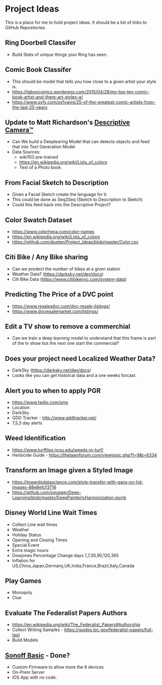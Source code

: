 # Project Ideas
  This is a place for me to hold project ideas. It should be a list of links to GitHub Repositories.

## Ring Doorbell Classifer
  * Build Stats of unique things your Ring has seen.

## Comic Book Classifer
  * This should be model that tells you how close to a given artist your style is. 
  * https://taboocomics.wordpress.com/2015/04/28/my-top-ten-comic-book-artist-and-there-art-styles-q/
  * https://www.syfy.com/syfywire/25-of-the-greatest-comic-artists-from-the-last-25-years

## Update to Matt Richardson's [Descriptive Camera™](http://mattrichardson.com/Descriptive-Camera/)
  * Can We build a Deeplearing Model that can detects objects and feed that into Text Generation Model
  * Data Sources:
      - wiki103 pre-trained
      - https://en.wikipedia.org/wiki/Lists_of_colors
      - Text of a Photo book

## From Facial Sketch to Description
  * Given a Facial Sketch create the language for it.
  * This could be done as Seq2Seq (Sketch to Description to Sketch)
  * Could this feed back into the Descriptive Project?

## Color Swatch Dataset
  * https://www.colorhexa.com/color-names
  * https://en.wikipedia.org/wiki/Lists_of_colors
  * https://github.com/dusten/Project_Ideas/blob/master/Color.csv

## Citi Bike / Any Bike sharing
  * Can we predect the number of bikes at a given station
  * Weather Data? (https://darksky.net/dev/docs)
  * Citi Bike Data (https://www.citibikenyc.com/system-data)

## Predicting The Price of a DVC point
  * https://www.resalesdvc.com/dvc-resale-listings/
  * https://www.dvcresalemarket.com/listings/

## Edit a TV show to remove a commerchial
  * Can we train a deep learning model to understand that this frame is part of the tv show but the next one start the commercial?
  
## Does your project need Localized Weather Data?
  * DarkSky (https://darksky.net/dev/docs)
  * Looks like you can get historcal data and a one weeks forcast.
  
## Alert you to when to apply PGR
  * https://www.twilio.com/sms
  * Location
  * DarkSky
  * GDD Tracker - http://www.gddtracker.net/
  * 7,5,3 day alerts
  
## Weed Identification
  * https://www.turffiles.ncsu.edu/weeds-in-turf/
  * Herbicide Guide - https://thelawnforum.com/viewtopic.php?f=9&t=6334
  
## Transform an Image given a Styled Image
  * https://towardsdatascience.com/style-transfer-with-gans-on-hd-images-88e8efcf3716
  * https://github.com/sgugger/Deep-Learning/blob/master/DeepPainterlyHarmonization.ipynb
  
## Disney World Line Wait Times
  * Collect Line wait times
  * Weather
  * Holiday Status
  * Opening and Closing Times
  * Special Event
  * Extra magic hours
  * Dowjones Percentage Change days 1,7,30,90,120,365
  * Inflation for US,China,Japan,Germany,UK,India,France,Brazil,Italy,Canada
  
## Play Games
  * Monopoly
  * Clue
  
## Evaluate The Federalist Papers Authors
  * https://en.wikipedia.org/wiki/The_Federalist_Papers#Authorship
  * Collect Writing Samples - https://guides.loc.gov/federalist-papers/full-text
  * Build Models

## [Sonoff Basic](https://github.com/dusten/Sonoff_Basic_Timer) - Done?
  * Custom Firmware to allow more the 6 devices
  * On-Prem Server
  * IOS App with no code.
